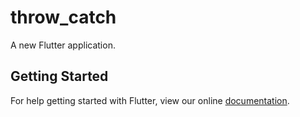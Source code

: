 # throw_catch

A new Flutter application.

## Getting Started

For help getting started with Flutter, view our online
[documentation](https://flutter.io/).
